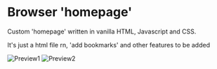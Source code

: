 # Browser 'homepage'
Custom 'homepage' written in vanilla HTML, Javascript and CSS.

It's just a html file rn, 'add bookmarks' and other features to be added

![Preview1](https://github.com/iDurpyDude12/homepage/assets/89787577/ee612a25-ec80-4a36-baa2-e94b62edebf0)
![Preview2](https://github.com/iDurpyDude12/homepage/assets/89787577/969864f7-ddde-40ee-8f45-620acdc78c25)
